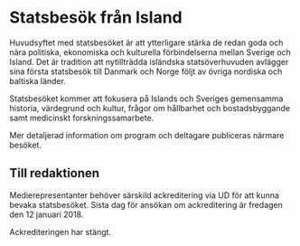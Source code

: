 # Statsbesök från Island

Huvudsyftet med statsbesöket är att ytterligare stärka de redan goda och nära politiska, ekonomiska och kulturella förbindelserna mellan Sverige och Island. Det är tradition att nytillträdda isländska statsöverhuvuden avlägger sina första statsbesök till Danmark och Norge följt av övriga nordiska och baltiska länder.

Statsbesöket kommer att fokusera på Islands och Sveriges gemensamma historia, värdegrund och kultur, frågor om hållbarhet och bostadsbyggande samt medicinskt forskningssamarbete.

Mer detaljerad information om program och deltagare publiceras närmare besöket.

## Till redaktionen

Medierepresentanter behöver särskild ackreditering via UD för att kunna bevaka statsbesöket. Sista dag för ansökan om ackreditering är fredagen den 12 januari 2018.

Ackrediteringen har stängt.
